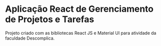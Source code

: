 # Aplicação React de Gerenciamento de Projetos e Tarefas

Projeto criado com as bibliotecas React JS e Material UI para atividade da faculdade Descomplica.